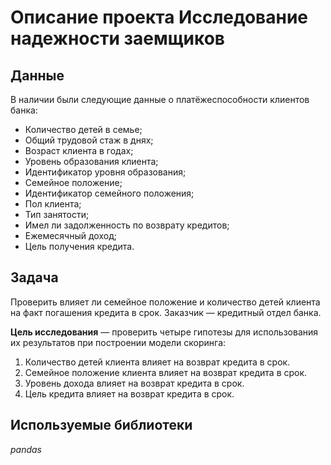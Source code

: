 # Описание проекта Исследование надежности заемщиков

## Данные

В наличии были следующие данные о платёжеспособности клиентов банка:
- Количество детей в семье;
- Общий трудовой стаж в днях;
- Возраст клиента в годах;
- Уровень образования клиента;
- Идентификатор уровня образования;
- Семейное положение;
- Идентификатор семейного положения;
- Пол клиента;
- Тип занятости;
- Имел ли задолженность по возврату кредитов;
- Ежемесячный доход;
- Цель получения кредита.

## Задача

Проверить влияет ли семейное положение и количество детей клиента на факт погашения кредита в срок. Заказчик — кредитный отдел банка.

**Цель исследования** — проверить четыре гипотезы для использования их результатов при построении модели скоринга:
1. Количество детей клиента влияет на возврат кредита в срок. 
2. Семейное положение клиента влияет на возврат кредита в срок.
3. Уровень дохода влияет на возврат кредита в срок.
4. Цель кредита влияет на возврат кредита в срок.

## Используемые библиотеки
*pandas*
